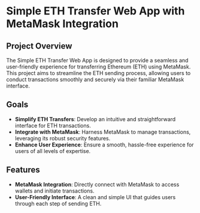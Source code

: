 # Simple ETH Transfer Web App with MetaMask Integration

## Project Overview

The Simple ETH Transfer Web App is designed to provide a seamless and user-friendly experience for transferring Ethereum (ETH) using MetaMask. This project aims to streamline the ETH sending process, allowing users to conduct transactions smoothly and securely via their familiar MetaMask interface.

## Goals

- **Simplify ETH Transfers**: Develop an intuitive and straightforward interface for ETH transactions.
- **Integrate with MetaMask**: Harness MetaMask to manage transactions, leveraging its robust security features.
- **Enhance User Experience**: Ensure a smooth, hassle-free experience for users of all levels of expertise.

## Features

- **MetaMask Integration**: Directly connect with MetaMask to access wallets and initiate transactions.
- **User-Friendly Interface**: A clean and simple UI that guides users through each step of sending ETH.
